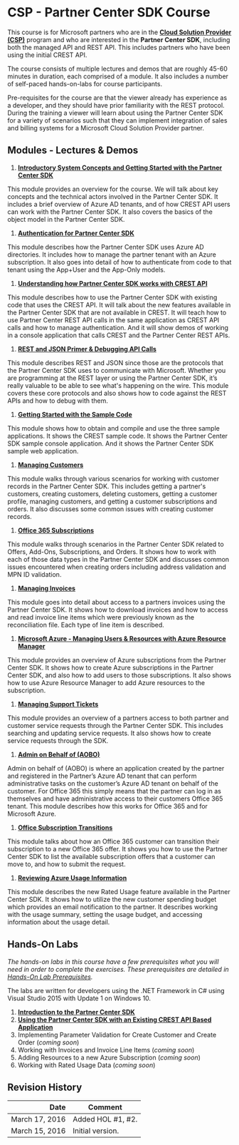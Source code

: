 # CSP - Partner Center SDK Course

This course is for Microsoft partners who are in the **[Cloud Solution Provider (CSP)](https://mspartner.microsoft.com/en/us/pages/solutions/cloud-reseller-overview.aspx)** program and who are interested in the **Partner Center SDK**, including both the managed API and REST API. This includes partners who have been using the initial CREST API.

The course consists of multiple lectures and demos that are roughly 45-60 minutes in duration, each comprised of a module. It also includes a number of self-paced hands-on-labs for course participants.

Pre-requisites for the course are that the viewer already has experience as a developer, and they should have prior familiarity with the REST protocol. During the training a viewer will learn about using the Partner Center SDK for a variety of scenarios such that they can implement integration of sales and billing systems for a Microsoft Cloud Solution Provider partner.

## Modules - Lectures & Demos

1. **[Introductory System Concepts and Getting Started with the Partner Center SDK](mod-01-overview)**

  This module provides an overview for the course. We will talk about key concepts and the technical actors involved in the Partner Center SDK. It includes a brief overview of Azure AD tenants, and of how CREST API users can work with the Partner Center SDK. It also covers the basics of the object model in the Partner Center SDK.

1. **[Authentication for Partner Center SDK](mod-02-azuread)**

  This module describes how the Partner Center SDK uses Azure AD directories. It includes how to manage the partner tenant with an Azure subscription. It also goes into detail of how to authenticate from code to that tenant using the App+User and the App-Only models.

1. **[Understanding how Partner Center SDK works with CREST API](mod-03-api-ops)**

  This module describes how to use the Partner Center SDK with existing code that uses the CREST API. It will talk about the new features available in the Partner Center SDK that are not available in CREST. It will teach how to use Partner Center REST API calls in the same application as CREST API calls and how to manage authentication. And it will show demos of working in a console application that calls CREST and the Partner Center REST APIs.

1. **[REST and JSON Primer & Debugging API Calls](mod-04-rest)**

  This module describes REST and JSON since those are the protocols that the Partner Center SDK uses to communicate with Microsoft. Whether you are programming at the REST layer or using the Partner Center SDK, it’s really valuable to be able to see what's happening on the wire. This module covers these core protocols and also shows how to code against the REST APIs and how to debug with them.

1. **[Getting Started with the Sample Code](mod-05-samplecode)**

  This module shows how to obtain and compile and use the three sample applications. It shows the CREST sample code. It shows the Partner Center SDK sample console application. And it shows the Partner Center SDK sample web application.

1. **[Managing Customers](mod-06-customers)**

  This module walks through various scenarios for working with customer records in the Partner Center SDK. This includes getting a partner's customers, creating customers, deleting customers, getting a customer profile, managing customers, and getting a customer subscriptions and orders. It also discusses some common issues with creating customer records.

1. **[Office 365 Subscriptions](mod-07-o365)**

  This module walks through scenarios in the Partner Center SDK related to Offers, Add-Ons, Subscriptions, and Orders. It shows how to work with each of those data types in the Partner Center SDK and discusses common issues encountered when creating orders including address validation and MPN ID validation.

1. **[Managing Invoices](mod-08-invoices)**

  This module goes into detail about access to a partners invoices using the Partner Center SDK. It shows how to download invoices and how to access and read invoice line items which were previously known as the reconciliation file. Each type of line item is described.

1. **[Microsoft Azure - Managing Users & Resources with Azure Resource Manager](mod-09-azure)**

  This module provides an overview of Azure subscriptions from the Partner Center SDK. It shows how to create Azure subscriptions in the Partner Center SDK, and also how to add users to those subscriptions. It also shows how to use Azure Resource Manager to add Azure resources to the subscription.

1. **[Managing Support Tickets](mod-10-support)**

  This module provides an overview of a partners access to both partner and customer service requests through the Partner Center SDK. This includes searching and updating service requests. It also shows how to create service requests through the SDK.

1. **[Admin on Behalf of (AOBO)](mod-11-aobo)**

  Admin on behalf of (AOBO) is where an application created by the partner and registered in the Partner’s Azure AD tenant that can perform administrative tasks on the customer’s Azure AD tenant on behalf of the customer. For Office 365 this simply means that the partner can log in as themselves and have administrative access to their customers Office 365 tenant. This module describes how this works for Office 365 and for Microsoft Azure.

1. **[Office Subscription Transitions](mod-12-o365transition)**

  This module talks about how an Office 365 customer can transition their subscription to a new Office 365 offer. It shows you how to use the Partner Center SDK to list the available subscription offers that a customer can move to, and how to submit the request.

1. **[Reviewing Azure Usage Information](mod-13-usage)**

  This module describes the new Rated Usage feature available in the Partner Center SDK. It shows how to utilize the new customer spending budget which provides an email notification to the partner. It describes working with the usage summary, setting the usage budget, and accessing information about the usage detail.

## Hands-On Labs

*The hands-on labs in this course have a few prerequisites what you will need in order to complete the exercises. These prerequisites are detailed in [Hands-On Lab Prerequisites](hol-prereqs.md).*

The labs are written for developers using the .NET Framework in C# using Visual Studio 2015 with Update 1 on Windows 10.

1. **[Introduction to the Partner Center SDK](hol-01-intro-pcsdk)**
1. **[Using the Partner Center SDK with an Existing CREST API Based Application](hol-02-pcapi-crest)**
1. Implementing Parameter Validation for Create Customer and Create Order (*coming soon*)
1. Working with Invoices and Invoice Line Items (*coming soon*)
1. Adding Resources to a new Azure Subscription (*coming soon*)
1. Working with Rated Usage Data (*coming soon*)

## Revision History

| Date | Comment |
| ----: | ------- |
| March 17, 2016 | Added HOL #1, #2. |
| March 15, 2016 | Initial version. |